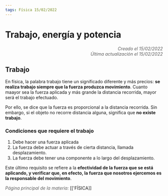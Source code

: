 ```yaml
---
tags: Física 15/02/2022
---
```


# Trabajo, energía y potencia
<div style="text-align: right; opacity: 0.7; font-style: italic;">Creado el 15/02/2022</div>
<div style="text-align: right; opacity: 0.7; font-style: italic;">Última actualización el 15/02/2022</div>

## Trabajo

En física, la palabra trabajo tiene un significado diferente y más precios: **se realiza trabajo siempre que la fuerza produzca movimiento**. Cuanto maayor sea la fuerza aplicada y más grande la distancia recorrida, mayor será el trabajo efectuado.

Por ello, se dice que la fuerza es proporcional a la distancia recorrida.
Sin embargo, si el objeto no recorre distancia alguna, significa que **no existe trabajo**.

### Condiciones que requiere el trabajo

1. Debe hacer una fuerza aplicada
2. La fuerza debe actuar a través de cierta distancia, llamada desplazamiento.
3. La fuerza debe tener una componente a lo largo del desplazamiento.

Este último requisito se refiere a la **efectividad de la fuerza que se está aplicando, y verificar que, en efecto, la fuerza que nosotros ejercemos es la responsable del movimiento**.



<span style="opacity: 0.7; font-style: italic;">Página principal de la materia:</span> [['FÍSICA]]